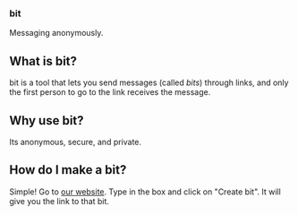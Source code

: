 ### bit
Messaging anonymously.

## What is bit?
bit is a tool that lets you send messages (called _bits_) through links, and only the first person to go to the link receives the message. 

## Why use bit?
Its anonymous, secure, and private. 

## How do I make a bit? 
Simple! Go to [our website](http://159.203.69.116/). Type in the box and click on "Create bit". It will give you the link to that bit. 
